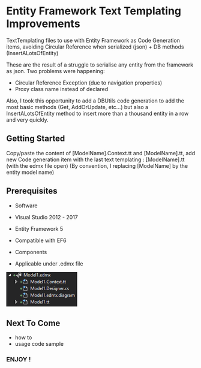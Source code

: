 # Entity Framework Text Templating Improvements

TextTemplating files to use with Entity Framework as Code Generation items, avoiding Circular Reference when serialized (json) + DB methods (InsertALotsOfEntity)

These are the result of a struggle to serialise any entity from the framework as json.
Two problems were happening:
* Circular Reference Exception (due to navigation properties)
* Proxy class name instead of declared

Also, I took this opportunity to add a DBUtils code generation to add the most basic methods (Get, AddOrUpdate, etc...) but also a InsertALotsOfEntity method to insert more than a thousand entity in a row and very quickly.

## Getting Started

Copy/paste the content of [ModelName].Context.tt and [ModelName].tt, add new Code generation item with the last text templating : [ModelName].tt (with the edmx file open)
(By convention, I replacing [ModelName] by the entity model name)

## Prerequisites

* Software
 * Visual Studio 2012 - 2017
 * Entity Framework 5
 * Compatible with EF6

* Components
 * Applicable under .edmx file

![.edmx basic structure](/readme.assets/edmx_structure.png)


## Next To Come
* how to
* usage code sample

### ENJOY !
